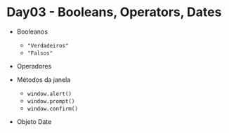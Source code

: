 # Day03 - Booleans, Operators, Dates

* Booleanos
    * `"Verdadeiros"`
    * `"Falsos"`

* Operadores

* Métodos da janela
    * `window.alert()`
    * `window.prompt()`
    * `window.confirm()`

* Objeto Date
